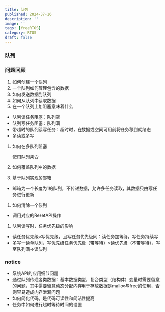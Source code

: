 ```yaml
---
title: 队列
published: 2024-07-16
description: ''
image: ''
tags: [freeRTOS]
category: RTOS
draft: false 
---
```

### 队列

### 问题回顾

1. 如何创建一个队列
2. 一个队列如何管理包含的数据
3. 如何发送数据到队列
4. 如何从队列中读取数据
5. 在一个队列上加阻塞意味着什么

- 队列读任务阻塞：队列空
- 队列写任务阻塞：队列满
- 带超时的队列读写任务：超时时，在数据或空间可用前将任务移到就绪态
- 多读或多写

1. 如何在多队列阻塞

   使用队列集合

2. 如何覆盖队列中的数据

3. 基于队列实现的邮箱

- 邮箱为一个长度为1的队列，不传递数据，允许多任务读取，其数据只由写任务进行更新

1. 如何清除一个队列

- 调用对应的ResetAPI操作

1. 队列读写时，任务优先级的影响

- 读任务优先级>写优先级，且写任务优先级同：读任务加等待，写任务持续写
- 多写一读单队列，写优先级任务优先级（带等待）>读优先级（不带等待），写至队列满->读队列

### notice

- 系统API的应用细节问题
- 通过队列传递各类数据：基本数据类型，复合类型（结构体）变量时需要留意的问题，其中需要留意动态分配内存用于存放数据是malloc与free的使用，否则容易造成内存泄漏问题
- 如何简化代码，是代码可读性和简洁性提高
- 任务中如何进行超时等待时间的设置